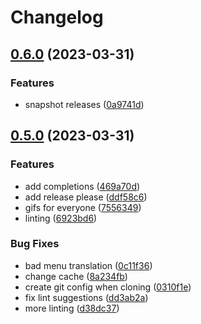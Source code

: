# Changelog

## [0.6.0](https://github.com/ublue-os/fleek/compare/v0.5.0...v0.6.0) (2023-03-31)


### Features

* snapshot releases ([0a9741d](https://github.com/ublue-os/fleek/commit/0a9741de1a4da3a7e786831698866e50f5c6d074))

## [0.5.0](https://github.com/ublue-os/fleek/compare/v0.4.0...v0.5.0) (2023-03-31)


### Features

* add completions ([469a70d](https://github.com/ublue-os/fleek/commit/469a70ddc90ba57e51bfbb71fa1756efc768426b))
* add release please ([ddf58c6](https://github.com/ublue-os/fleek/commit/ddf58c69b39fbb0b02a7c4e02991a117bd8d5cc4))
* gifs for everyone ([7556349](https://github.com/ublue-os/fleek/commit/7556349f081895bf5c4a17ef6224b05f083d4162))
* linting ([6923bd6](https://github.com/ublue-os/fleek/commit/6923bd60a6d9cb7847e29fce43cc7f63b1414299))


### Bug Fixes

* bad menu translation ([0c11f36](https://github.com/ublue-os/fleek/commit/0c11f36eff3d97d112a670f1df2dd31cd8cb4c0c))
* change cache ([8a234fb](https://github.com/ublue-os/fleek/commit/8a234fb179ebff9bd1a23809b937cbf08af3bcdb))
* create git config when cloning ([0310f1e](https://github.com/ublue-os/fleek/commit/0310f1e5e70376b9e04a41d1169a548cf49f6fb1))
* fix lint suggestions ([dd3ab2a](https://github.com/ublue-os/fleek/commit/dd3ab2a43feaf720953c206739ffb6a109172014))
* more linting ([d38dc37](https://github.com/ublue-os/fleek/commit/d38dc377a9e2c310b822bc5ad3b4f6308339ab8e))
